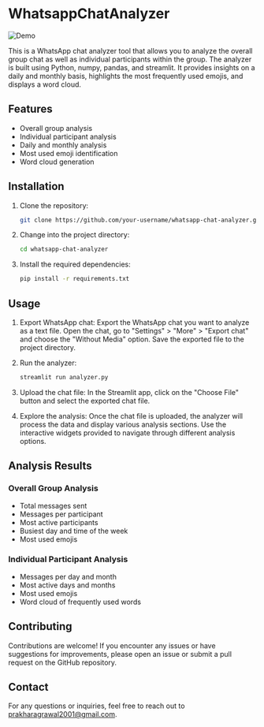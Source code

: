 # WhatsappChatAnalyzer
![Demo](./images/ezgif.com-video-to-gif.gif)

This is a WhatsApp chat analyzer tool that allows you to analyze the overall group chat as well as individual participants within the group. The analyzer is built using Python, numpy, pandas, and streamlit. It provides insights on a daily and monthly basis, highlights the most frequently used emojis, and displays a word cloud.

## Features

- Overall group analysis
- Individual participant analysis
- Daily and monthly analysis
- Most used emoji identification
- Word cloud generation

## Installation

1. Clone the repository:

   ```bash
   git clone https://github.com/your-username/whatsapp-chat-analyzer.git
   ```

2. Change into the project directory:

   ```bash
   cd whatsapp-chat-analyzer
   ```

3. Install the required dependencies:

   ```bash
   pip install -r requirements.txt
   ```

## Usage

1. Export WhatsApp chat: Export the WhatsApp chat you want to analyze as a text file. Open the chat, go to "Settings" > "More" > "Export chat" and choose the "Without Media" option. Save the exported file to the project directory.

2. Run the analyzer:

   ```bash
   streamlit run analyzer.py
   ```

3. Upload the chat file: In the Streamlit app, click on the "Choose File" button and select the exported chat file.

4. Explore the analysis: Once the chat file is uploaded, the analyzer will process the data and display various analysis sections. Use the interactive widgets provided to navigate through different analysis options.

## Analysis Results

### Overall Group Analysis

- Total messages sent
- Messages per participant
- Most active participants
- Busiest day and time of the week
- Most used emojis

### Individual Participant Analysis

- Messages per day and month
- Most active days and months
- Most used emojis
- Word cloud of frequently used words

## Contributing

Contributions are welcome! If you encounter any issues or have suggestions for improvements, please open an issue or submit a pull request on the GitHub repository.



## Contact

For any questions or inquiries, feel free to reach out to [prakharagrawal2001@gmail.com](mailto:prakharagrawal2001@gmail.com).
